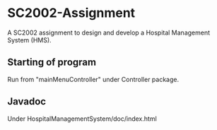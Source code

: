 # SC2002-Assignment
A SC2002 assignment to design and develop a Hospital Management System (HMS).

## Starting of program
Run from "mainMenuController" under Controller package.

## Javadoc
Under HospitalManagementSystem/doc/index.html